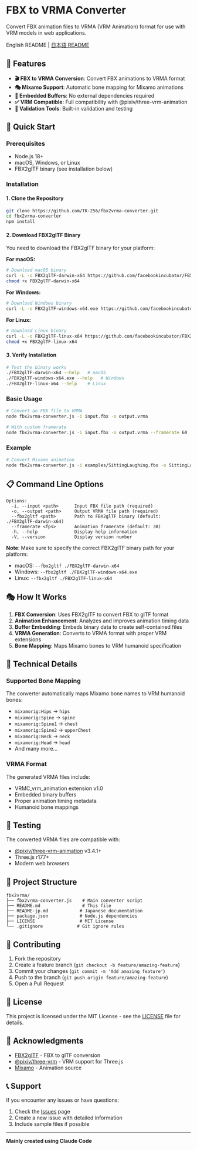 # FBX to VRMA Converter

Convert FBX animation files to VRMA (VRM Animation) format for use with VRM models in web applications.

English README | [日本語 README](README-jp.md)

## 🎯 Features

- **🎬 FBX to VRMA Conversion**: Convert FBX animations to VRMA format
- **🎭 Mixamo Support**: Automatic bone mapping for Mixamo animations
- **🔧 Embedded Buffers**: No external dependencies required
- **✅ VRM Compatible**: Full compatibility with @pixiv/three-vrm-animation
- **🧪 Validation Tools**: Built-in validation and testing

## 🚀 Quick Start

### Prerequisites

- Node.js 18+
- macOS, Windows, or Linux
- FBX2glTF binary (see installation below)

### Installation

#### 1. Clone the Repository

```bash
git clone https://github.com/TK-256/fbx2vrma-converter.git
cd fbx2vrma-converter
npm install
```

#### 2. Download FBX2glTF Binary

You need to download the FBX2glTF binary for your platform:

**For macOS:**
```bash
# Download macOS binary
curl -L -o FBX2glTF-darwin-x64 https://github.com/facebookincubator/FBX2glTF/releases/latest/download/FBX2glTF-darwin-x64
chmod +x FBX2glTF-darwin-x64
```

**For Windows:**
```bash
# Download Windows binary
curl -L -o FBX2glTF-windows-x64.exe https://github.com/facebookincubator/FBX2glTF/releases/latest/download/FBX2glTF-windows-x64.exe
```

**For Linux:**
```bash
# Download Linux binary
curl -L -o FBX2glTF-linux-x64 https://github.com/facebookincubator/FBX2glTF/releases/latest/download/FBX2glTF-linux-x64
chmod +x FBX2glTF-linux-x64
```

#### 3. Verify Installation

```bash
# Test the binary works
./FBX2glTF-darwin-x64 --help   # macOS
./FBX2glTF-windows-x64.exe --help   # Windows
./FBX2glTF-linux-x64 --help    # Linux
```

### Basic Usage

```bash
# Convert an FBX file to VRMA
node fbx2vrma-converter.js -i input.fbx -o output.vrma

# With custom framerate
node fbx2vrma-converter.js -i input.fbx -o output.vrma --framerate 60
```

### Example

```bash
# Convert Mixamo animation
node fbx2vrma-converter.js -i examples/SittingLaughing.fbx -o SittingLaughing.vrma
```

## 📋 Command Line Options

```
Options:
  -i, --input <path>      Input FBX file path (required)
  -o, --output <path>     Output VRMA file path (required)
  --fbx2gltf <path>       Path to FBX2glTF binary (default: ./FBX2glTF-darwin-x64)
  --framerate <fps>       Animation framerate (default: 30)
  -h, --help              Display help information
  -V, --version           Display version number
```

**Note**: Make sure to specify the correct FBX2glTF binary path for your platform:
- macOS: `--fbx2gltf ./FBX2glTF-darwin-x64`
- Windows: `--fbx2gltf ./FBX2glTF-windows-x64.exe`
- Linux: `--fbx2gltf ./FBX2glTF-linux-x64`

## 🎭 How It Works

1. **FBX Conversion**: Uses FBX2glTF to convert FBX to glTF format
2. **Animation Enhancement**: Analyzes and improves animation timing data
3. **Buffer Embedding**: Embeds binary data to create self-contained files
4. **VRMA Generation**: Converts to VRMA format with proper VRM extensions
5. **Bone Mapping**: Maps Mixamo bones to VRM humanoid specification

## 🔧 Technical Details

### Supported Bone Mapping

The converter automatically maps Mixamo bone names to VRM humanoid bones:

- `mixamorig:Hips` → `hips`
- `mixamorig:Spine` → `spine`
- `mixamorig:Spine1` → `chest`
- `mixamorig:Spine2` → `upperChest`
- `mixamorig:Neck` → `neck`
- `mixamorig:Head` → `head`
- And many more...

### VRMA Format

The generated VRMA files include:
- VRMC_vrm_animation extension v1.0
- Embedded binary buffers
- Proper animation timing metadata
- Humanoid bone mappings

## 🧪 Testing

The converted VRMA files are compatible with:
- [@pixiv/three-vrm-animation](https://github.com/pixiv/three-vrm) v3.4.1+
- Three.js r177+
- Modern web browsers

## 📁 Project Structure

```
fbx2vrma/
├── fbx2vrma-converter.js    # Main converter script
├── README.md                # This file
├── README-jp.md            # Japanese documentation
├── package.json            # Node.js dependencies
├── LICENSE                 # MIT License
└── .gitignore             # Git ignore rules
```

## 🤝 Contributing

1. Fork the repository
2. Create a feature branch (`git checkout -b feature/amazing-feature`)
3. Commit your changes (`git commit -m 'Add amazing feature'`)
4. Push to the branch (`git push origin feature/amazing-feature`)
5. Open a Pull Request

## 📄 License

This project is licensed under the MIT License - see the [LICENSE](LICENSE) file for details.

## 🙏 Acknowledgments

- [FBX2glTF](https://github.com/facebookincubator/FBX2glTF) - FBX to glTF conversion
- [@pixiv/three-vrm](https://github.com/pixiv/three-vrm) - VRM support for Three.js
- [Mixamo](https://www.mixamo.com/) - Animation source

## 📞 Support

If you encounter any issues or have questions:

1. Check the [Issues](https://github.com/yourusername/fbx2vrma-converter/issues) page
2. Create a new issue with detailed information
3. Include sample files if possible

---

**Mainly created using Claude Code**
